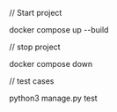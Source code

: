 // Start project

docker compose up --build

// stop project

docker compose down

// test cases

python3 manage.py test